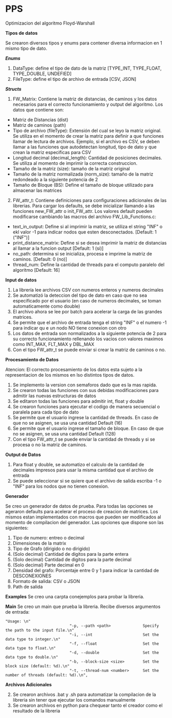 # PPS
Optimizacion del algoritmo Floyd-Warshall


**Tipos de datos**

Se crearon diversos tipos y enums para contener diversa informacion en 1 mismo tipo de dato.

***Enums***

1. DataType: define el tipo de dato de la matriz [TYPE_INT, TYPE_FLOAT, TYPE_DOUBLE, UNDEFIED]
2. FileType: define el tipo de archivo de entrada [CSV, JSON]

***Structs***

1. FW_Matrix: Contiene la matriz de distancias, de caminos y los datos necesarios para el correcto funcionamiento y output del algoritmo. Los datos que contiene son:
- Matriz de Distancias (dist)
- Matriz de caminos (path)
- Tipo de archivo (fileType): Extensión del cual se leyo la matriz original. Se utiliza en el momento de crear la matriz para definir a que funciones llamar de lectura de archivos. Ejemplo, si el archivo es CSV, se deben llamar a las funciones que autodetectan longitud, tipo de dato y que crean la matriz especificas para CSV
- Longitud decimal (decimal_length): Cantidad de posiciones decimales. Se utiliza al momento de imprimir la correcta construccion.
- Tamaño de la matriz (size): tamaño de la matriz original
- Tamaño de la matriz normalizada (norm_size): tamaño de la matriz redondeado a la siguiente potencia de 2 
- Tamaño de Bloque (BS): Define el tamaño de bloque utilizado para almacenar las matrices

2. FW_attr_t: Contiene definiciones para configuraciones adicionales de las librerias. Para cargar los defaults, se debe inicializar llamando a las funciones new_FW_attr o init_FW_attr. Los valores default pueden modificarse cambiando las macros del archivo FW_Lib_Functions.c:
- text_in_output: Define si al imprimir la matriz, se utiliza el string "INF" o ekl valor -1 para indicar nodos que esten desconectados. [Default: 1 ("INF")]
- print_distance_matrix: Define si se desea imprimir la matriz de distancias al llamar a la funcion output [Default: 1 (si)]
- no_path: determina si se inicializa, procesa e imprime la matriz de caminos. [Default: 0 (no)]
- thread_num: Define la cantidad de threads para el computo paralelo del algoritmo [Default: 16]

**Input de datos**

1. La librería lee archivos CSV con numeros enteros y numeros decimales
2. Se automatizó la deteccion del tipo de dato en caso que no sea especificado por el usuario (en caso de numeros decimales, se toman automaticamente como double)
3. El archivo ahora se lee por batch para acelerar la carga de las grandes matrices.
4. Se permite que el archivo de entrada tenga el string "INF" o el numero -1 para indicar qu e un nodo NO tiene conexion con otro
5. Los datos de entrada son normalizados a la siguiente potencia de 2 para su correcto funcionamiento rellenando los vacios con valores maximos como INT_MAX, FLT_MAX y DBL_MAX
6. Con el tipo FW_attr_t se puede enviar si crear la matriz de caminos o no.

**Procesamiento de Datos**

Atencion: El correcto procesamiento de los datos esta sujeto a la representacion de los mismos en lso distintos tipos de datos.

1. Se implemento la version con semaforos dado que es la mas rapida.
2. Se crearon todas las funciones con sus debidas modificaciones para admitir las nuevas estructuras de datos
2. Se editaron todas las funciones para admitir int, float y double
3. Se crearon funciones para ejecutar el codigo de manera secuencial o paralela para cada tipo de dato
4. Se permite que el usuario ingrese la cantidad de threads. En caso de que no se asignen, se usa una cantidad Default (16)
5. Se permite que el usuario ingrese el tamaño de bloque. En caso de que no se asignen, se usa una cantidad Default (128)
6. Con el tipo FW_attr_t se puede enviar la cantidad de threads y si se procesa o no la matriz de caminos.


**Output de Datos**

1. Para float y double, se automatizo el calculo de la cantidad de decimales impresos para usar la misma cantidad que el archivo de entrada
2. Se puede seleccionar si se quiere que el archivo de salida escriba -1 o "INF" para los nodos que no tienen conexion.


**Generador**

Se creo un generador de datos de prueba. Para todas las opciones se ageraron defaults para acelerar el proceso de creacion de matrices. Los mismos estan implementados con macros que pueden ser modificados al momento de compilacion del generador. Las opciones que dispone son las siguientes:

1. Tipo de numero: entreo o decimal
2. Dimensiones de la matrix
3. Tipo de Grafo (dirigido o no dirigido)
4. (Solo decimal) Cantidad de digitos para la parte entera
5. (Solo decimal) Cantidad de digitos para la parte decimal
6. (Solo decimal) Parte decimal en 0
7. Densidad del grafo: Porcentaje entre 0 y 1 para indicar la cantidad de DESCONEXIONES
8. Formato de salida: CSV o JSON
9. Path de salida

**Examples**
Se creo una carpta conejemplos para probar la libreria.

**Main**
Se creo un main que prueba la libreria. Recibe diversos argumentos de entrada:
```
"Usage: \n"
                            "-p, --path <path>              Specify the path to the input file.\n"
                            "-i, --int                      Set the data type to integer.\n"
                            "-f, --float                    Set the data type to float.\n"
                            "-d, --double                   Set the data type to double.\n"
                            "-b, --block-size <size>        Set the block size (default: %d).\n"
                            "-t, --thread-num <number>      Set the number of threads (default: %d).\n",
```

**Archivos Adicionales**

2. Se crearon archivos .bat y .sh para automatizar la compilacion de la libreria sin tener que ejecutar los comandos manualmente
3. Se crearon archivos en python para chequear tanto el creador como el resultado de la libreria



